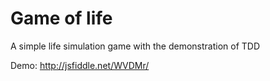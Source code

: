 Game of life
========

A simple life simulation game with the demonstration of TDD

Demo: http://jsfiddle.net/WVDMr/

